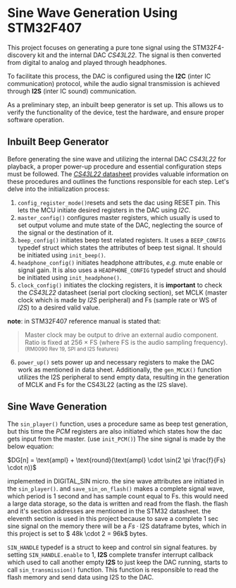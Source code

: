 # Sine Wave Generation Using STM32F407
This project focuses on generating a pure tone signal using the STM32F4-discovery kit and the internal DAC _CS43L22_. The signal is then converted from digital to analog and played through headphones.

To facilitate this process, the DAC is configured using the __I2C__ (inter IC communication) protocol, while the audio signal transmission is achieved through __I2S__ (inter IC sound) communication.

As a preliminary step, an inbuilt beep generator is set up. This allows us to verify the functionality of the device, test the hardware, and ensure proper software operation.

## Inbuilt Beep Generator
Before generating the sine wave and utilizing the internal DAC _CS43L22_ for playback, a proper power-up procedure and essential configuration steps must be followed. The [_CS43L22_ datasheet](https://www.cirrus.com/products/cs43l22/) provides valuable information on these procedures and outlines the functions responsible for each step. Let's delve into the initialization process:
1. `config_register_mode()`resets and sets the dac using RESET pin. This lets the MCU initiate desired registers in the DAC using _I2C_.
2.  `master_config()` configures master registers, which usually is used to set output volume and mute state of the DAC, neglecting the source of the signal or the destination of it.
3. `beep_config()` initiates beep test related registers. It uses a `BEEP_CONFIG` typedef struct which states the attributes of beep test signal. It should be initiated using `init_beep()`.
4. `headphone_config()` initiates headphone attributes, _e.g._ mute enable or signal gain. It is also uses a `HEADPHONE_CONFIG` typedef struct and should be initiated using `init_headphone()`.
5.  `clock_config()` initiates the clocking registers, it is __important__ to check the _CS43L22_ datasheet (serial port clocking section), set MCLK (master clock which is made by _I2S_ peripheral) and Fs (sample rate or WS of _I2S_) to a desired valid value.

__note__: in STM32F407 reference manual is stated that:
> Master clock may be output to drive an external audio component. Ratio is fixed at 256 × FS (where FS is the audio sampling frequency). <sub>(RM0090 Rev 19, SPI and I2S features)</sub>
6. `power_up()` sets power up and necessary registers to make the DAC work as mentioned in data sheet.  Additionally, the `gen_MCLK()` function utilizes the I2S peripheral to send empty data, resulting in the generation of MCLK and Fs for the CS43L22 (acting as the I2S slave).
## Sine Wave Generation
The `sin_player()` function, uses a procedure same as beep test generation, but this time the _PCM_ registers are also initiated which states how the dac gets input from the master. (use `init_PCM()`)
The sine signal is made by the below equation:

$DG[n] = \text{ampl} + \text{round}(\text{ampl} \cdot \sin(2 \pi \frac{f}{Fs} \cdot n))$

implemented in DIGITAL_SIN micro.
the sine wave attributes are initiated in the `sin_player()`. and `save_sin_on_flash()` makes a complete signal wave, which period is 1 second and has sample count equal to Fs. this would need a large data storage, so the data is written and read from the flash.
the flash and it's section addresses are mentioned in the STM32 datasheet. the eleventh section is used in this project because to save a complete 1 sec sine signal on the memory there will be a $Fs \cdot \text{I2S dataframe bytes}$, which in this project is set to $ 48k \cdot 2 = 96k$ bytes.

`SIN_HANDLE` typedef is a struct to keep and control sin signal features. by setting `SIN_HANDLE.enable` to 1, __I2S__ complete transfer interrupt callback which used to call another empty __I2S__ to just keep the DAC running, starts to call `sin_transmission()` function. This function is responsible to read the flash memory and send data using I2S to the DAC.